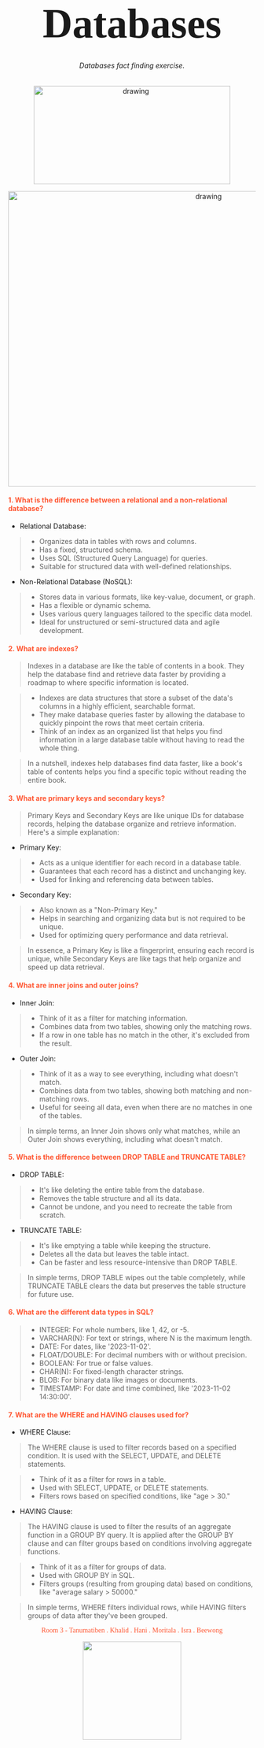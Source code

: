 # <p style="text-align: center;"><span style="font-family: Times New Roman; font-size: 3em;"> Databases </span>

###### <p style= "text-align: center ; "> Databases fact finding exercise. </span>

<p align="center"> <img src="https://encrypted-tbn0.gstatic.com/images?q=tbn:ANd9GcTBcSWg-_PhYVyF5YY2a35J0nnW5dEUdywFJPkbuN2eyTVqULKV58RhM9kEAZ_Sojz5nmE&usqp=CAU" alt="drawing" width="400" height="200"/> </p>

<p align="center"> <img src="https://d1jnx9ba8s6j9r.cloudfront.net/blog/wp-content/uploads/2016/11/AWS-Feature.png" alt="drawing" width="800" height="600"/> </p>

#### <span style="color:#FF5733">1. What is the difference between a relational and a non-relational database?  </span>
- Relational Database:

> - Organizes data in tables with rows and columns.
> - Has a fixed, structured schema.
> - Uses SQL (Structured Query Language) for queries.
> - Suitable for structured data with well-defined relationships.

- Non-Relational Database (NoSQL):

> - Stores data in various formats, like key-value, document, or graph.
> - Has a flexible or dynamic schema.
> - Uses various query languages tailored to the specific data model.
> - Ideal for unstructured or semi-structured data and agile development.

####  <span style="color:#FF5733">2. What are indexes? </span>

>Indexes in a database are like the table of contents in a book. They help the database find and retrieve data faster by providing a roadmap to where specific information is located.

> - Indexes are data structures that store a subset of the data's columns in a highly efficient, searchable format.
> - They make database queries faster by allowing the database to quickly pinpoint the rows that meet certain criteria.
> - Think of an index as an organized list that helps you find information in a large database table without having to read the whole thing.

> In a nutshell, indexes help databases find data faster, like a book's table of contents helps you find a specific topic without reading the entire book.


#### <span style="color:#FF5733">3. What are primary keys and secondary keys?</span>

>Primary Keys and Secondary Keys are like unique IDs for database records, helping the database organize and retrieve information. Here's a simple explanation:

- Primary Key:

> - Acts as a unique identifier for each record in a database table.
> - Guarantees that each record has a distinct and unchanging key.
> - Used for linking and referencing data between tables.

- Secondary Key:

> - Also known as a "Non-Primary Key."
> - Helps in searching and organizing data but is not required to be unique.
> - Used for optimizing query performance and data retrieval.

> In essence, a Primary Key is like a fingerprint, ensuring each record is unique, while Secondary Keys are like tags that help organize and speed up data retrieval.

#### <span style="color:#FF5733">4. What are inner joins and outer joins?</span>

- Inner Join:

> - Think of it as a filter for matching information.
> - Combines data from two tables, showing only the matching rows.
> - If a row in one table has no match in the other, it's excluded from the result.

- Outer Join:

> - Think of it as a way to see everything, including what doesn't match.
> - Combines data from two tables, showing both matching and non-matching rows.
> - Useful for seeing all data, even when there are no matches in one of the tables.

> In simple terms, an Inner Join shows only what matches, while an Outer Join shows everything, including what doesn't match.

#### <span style="color:#FF5733">5. What is the difference between DROP TABLE and TRUNCATE TABLE?</span>

- DROP TABLE:

> - It's like deleting the entire table from the database.
> - Removes the table structure and all its data.
> - Cannot be undone, and you need to recreate the table from scratch.

- TRUNCATE TABLE:

> - It's like emptying a table while keeping the structure.
> - Deletes all the data but leaves the table intact.
> - Can be faster and less resource-intensive than DROP TABLE.


> In simple terms, DROP TABLE wipes out the table completely, while TRUNCATE TABLE clears the data but preserves the table structure for future use.


#### <span style="color:#FF5733">6. What are the different data types in SQL? </span>

> - INTEGER: For whole numbers, like 1, 42, or -5.
> - VARCHAR(N): For text or strings, where N is the maximum length.
> - DATE: For dates, like '2023-11-02'.
> - FLOAT/DOUBLE: For decimal numbers with or without precision.
> - BOOLEAN: For true or false values.
> - CHAR(N): For fixed-length character strings.
> - BLOB: For binary data like images or documents.
> - TIMESTAMP: For date and time combined, like '2023-11-02 14:30:00'.


#### <span style="color:#FF5733">7. What are the WHERE and HAVING clauses used for?</span>

- WHERE Clause:
> The WHERE clause is used to filter records based on a specified condition. It is used with the SELECT, UPDATE, and DELETE statements.

> - Think of it as a filter for rows in a table.
> - Used with SELECT, UPDATE, or DELETE statements.
> - Filters rows based on specified conditions, like "age > 30."

- HAVING Clause:
> The HAVING clause is used to filter the results of an aggregate function in a GROUP BY query. It is applied after the GROUP BY clause and can filter groups based on conditions involving aggregate functions.

> - Think of it as a filter for groups of data.
> - Used with GROUP BY in SQL.
> - Filters groups (resulting from grouping data) based on conditions, like "average salary > 50000."

>In simple terms, WHERE filters individual rows, while HAVING filters groups of data after they've been grouped.

<p style="text-align: center;"><span style="font-family: Times New Roman; color:#FF5733"> Room 3 - Tanumatiben . Khalid . Hani . Moritala . Isra . Beewong </span>

<p align="center"> <img src="https://upload.wikimedia.org/wikipedia/commons/thumb/e/e0/SNice.svg/640px-SNice.svg.png" width="200" height="200"/> </p>




